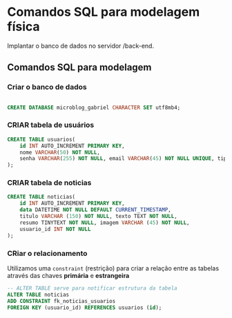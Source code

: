 # Comandos SQL para modelagem física

Implantar o banco de dados no servidor /back-end.

## Comandos SQL para modelagem 

### Criar o banco de dados 
```sql

CREATE DATABASE microblog_gabriel CHARACTER SET utf8mb4;
```


### CRIAR tabela de usuários


```sql
CREATE TABLE usuarios(
    id INT AUTO_INCREMENT PRIMARY KEY,
    nome VARCHAR(50) NOT NULL,
    senha VARCHAR(255) NOT NULL, email VARCHAR(45) NOT NULL UNIQUE, tipo ENUM('admin','editor') NOT NULL
);

```
### CRIAR tabela de noticias


```sql
CREATE TABLE noticias(
    id INT AUTO_INCREMENT PRIMARY KEY,
    data DATETIME NOT NULL DEFAULT CURRENT_TIMESTAMP,
    titulo VARCHAR (150) NOT NULL, texto TEXT NOT NULL,
    resumo TINYTEXT NOT NULL, imagem VARCHAR (45) NOT NULL,
    usuario_id INT NOT NULL
);

```

### CRiar o relacionamento

Utilizamos uma `constraint` (restrição) para criar a relação entre as tabelas através das chaves **primária** e **estrangeira**

```sql
-- ALTER TABLE serve para notificar estrutura da tabela
ALTER TABLE noticias
ADD CONSTRAINT fk_noticias_usuarios
FOREIGN KEY (usuario_id) REFERENCES usuarios (id);
```